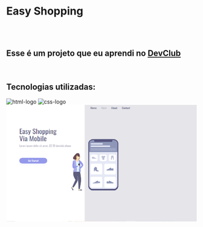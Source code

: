 <h1> Easy Shopping </h1>
<br>
<br>
<h2> Esse é um projeto que eu aprendi no <a href="http://rodolfomori.com.br/devclub"> DevClub </a></h2>
<br>
<h2> Tecnologias utilizadas:</h2>
 <img src="https://img.shields.io/badge/HTML5-E34F26?style=for-the-badge&logo=html5&logoColor=white" alt="html-logo" />
 <img src="https://img.shields.io/badge/CSS3-1572B6?style=for-the-badge&logo=css3&logoColor=white" alt="css-logo" />
<br>
<img src="https://github.com/amaraljulia/easy-shopping/blob/main/projeto%20css-pc.png?raw=true" />
